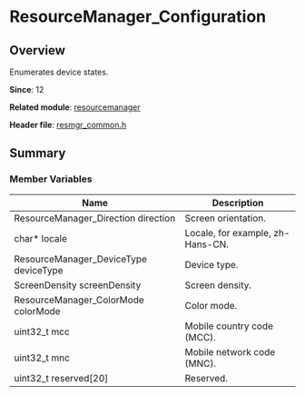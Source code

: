 # ResourceManager_Configuration

<!--Kit: Localization Kit-->
<!--Subsystem: Global-->
<!--Owner: @liule_123-->
<!--Designer: @buda_wy-->
<!--Tester: @lpw_work-->
<!--Adviser: @Brilliantry_Rui-->

## Overview

Enumerates device states.

**Since**: 12

**Related module**: [resourcemanager](capi-resourcemanager.md)

**Header file**: [resmgr_common.h](capi-resmgr-common-h.md)

## Summary

### Member Variables

| Name| Description|
| -- | -- |
| ResourceManager_Direction direction | Screen orientation.|
| char* locale | Locale, for example, zh-Hans-CN.|
| ResourceManager_DeviceType deviceType | Device type.|
| ScreenDensity screenDensity | Screen density.|
| ResourceManager_ColorMode colorMode | Color mode.|
| uint32_t mcc | Mobile country code (MCC).|
| uint32_t mnc | Mobile network code (MNC).|
| uint32_t reserved[20] | Reserved.|
